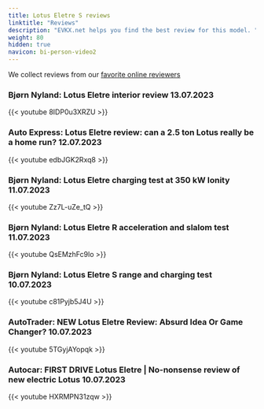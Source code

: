 ```yaml
---
title: Lotus Eletre S reviews
linktitle: "Reviews"
description: "EVKX.net helps you find the best review for this model. "
weight: 80
hidden: true
navicon: bi-person-video2
---
```

We collect reviews from our [favorite online reviewers](/guides/evreviewers/)

### Bjørn Nyland: Lotus Eletre interior review 13.07.2023

{{< youtube 8IDP0u3XRZU >}}

### Auto Express: Lotus Eletre review: can a 2.5 ton Lotus really be a home run? 12.07.2023

{{< youtube edbJGK2Rxq8 >}}

### Bjørn Nyland: Lotus Eletre charging test at 350 kW Ionity 11.07.2023

{{< youtube Zz7L-uZe_tQ >}}

### Bjørn Nyland: Lotus Eletre R acceleration and slalom test 11.07.2023

{{< youtube QsEMzhFc9lo >}}

### Bjørn Nyland: Lotus Eletre S range and charging test 10.07.2023

{{< youtube c81Pyjb5J4U >}}

### AutoTrader: NEW Lotus Eletre Review: Absurd Idea Or Game Changer? 10.07.2023

{{< youtube 5TGyjAYopqk >}}

### Autocar: FIRST DRIVE Lotus Eletre | No-nonsense review of new electric Lotus 10.07.2023

{{< youtube HXRMPN31zqw >}}

